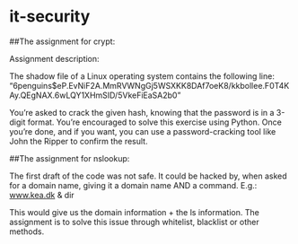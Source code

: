 # it-security


##The assignment for crypt:

Assignment description:

The shadow file of a Linux operating system contains the following line:
“$6$penguins$eP.EvNiF2A.MmRVWNgGj5WSXKK8DAf7oeK8/kkbollee.F0T4KAy.QEgNAX.6wLQY1XHmSID/5VkeFiEaSA2b0”

You’re asked to crack the given hash, knowing that the password is in a 3-digit format. You’re encouraged to solve this exercise using Python. 
Once you’re done, and if you want, you can use a password-cracking tool like John the Ripper to confirm the result.



##The assignment for nslookup:

The first draft of the code was not safe. It could be hacked by, when asked for a domain name, giving it a domain name AND a command. 
E.g.: www.kea.dk & dir

This would give us the domain information + the ls information. 
The assignment is to solve this issue through whitelist, blacklist or other methods. 
